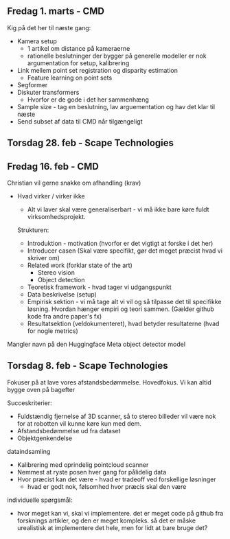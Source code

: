 ## Fredag 1. marts - CMD

Kig på det her til næste gang:
- Kamera setup
    - 1 artikel om distance på kameraerne
    - rationelle beslutninger der bygger på generelle modeller er nok argumentation for setup, kalibrering
- Link mellem  point set registration og disparity estimation
    - Feature learning on point sets
- Segformer
- Diskuter transformers
    - Hvorfor er de gode i det her sammenhæng
- Sample size - tag en beslutning, lav arguementation og hav det klar til næste
- Send subset af data til CMD når tilgængeligt

## Torsdag 28. feb - Scape Technologies


## Fredag 16. feb - CMD

Christian vil gerne snakke om afhandling (krav)

- Hvad virker / virker ikke
    - Alt vi laver skal være generaliserbart - vi må ikke bare køre fuldt virksomhedsprojekt.

    Strukturen:
    - Introduktion - motivation (hvorfor er det vigtigt at forske i det her)
    - Introducer casen (Skal være specifikt, gør det meget præcist hvad vi skriver om)
    - Related work (forklar state of the art) 
        - Stereo vision
        - Object detection
    - Teoretisk framework - hvad tager vi udgangspunkt
    - Data beskrivelse (setup)
    - Empirisk sektion - vi må tage alt vi vil og så tilpasse det til specifikke løsning. Hvordan hænger empiri og teori sammen. (Gælder github kode fra andre paper's fx)
    - Resultatsektion (veldokumenteret), hvad betyder resultaterne (hvad for nogle metrics)

Mangler navn på den Huggingface Meta object detector model


## Torsdag 8. feb - Scape Technologies

Fokuser på at lave vores afstandsbedømmelse. Hovedfokus. Vi kan altid bygge oven på bagefter

Succeskriterier:
- Fuldstændig fjernelse af 3D scanner, så to stereo billeder vil være nok for at robotten vil kunne køre kun med dem.
- Afstandsbedømmelse ud fra dataset
- Objektgenkendelse 

dataindsamling
- Kalibrering med oprindelig pointcloud scanner
- Nemmest at ryste posen hver gang for pålidelig data
- Hvor præcist kan det være - hvad er tradeoff ved forskellige løsninger
    -  hvad er godt nok, følsomhed hvor præcis skal den være

individuelle spørgsmål:
- hvor meget kan vi, skal vi implementere. det er meget code på github fra forsknings artikler, og den er meget kompleks. så det er måske urealistisk at implementere det hele, men for lidt at bare bruge det?
